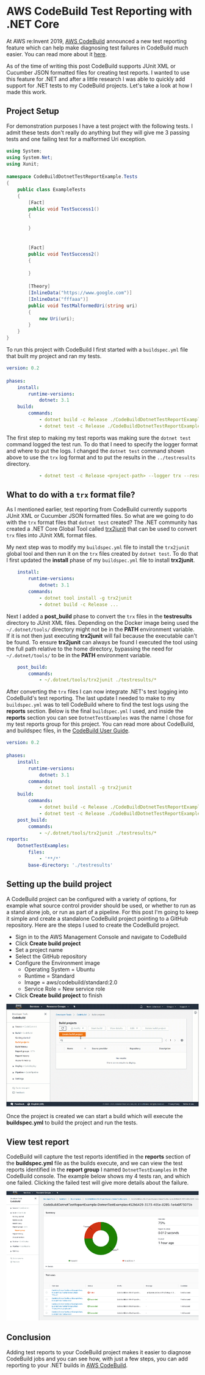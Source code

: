 # AWS CodeBuild Test Reporting with .NET Core

At AWS re:Invent 2019, [AWS CodeBuild](https://aws.amazon.com/codebuild/) announced a new test reporting feature which can help make diagnosing test failures in CodeBuild much easier. You can read more about it [here](https://aws.amazon.com/blogs/devops/test-reports-with-aws-codebuild/).

As of the time of writing this post CodeBuild supports JUnit XML or Cucumber JSON formatted files for creating test reports. I wanted to use this feature for .NET and after a little research I was able to quickly add support for .NET tests to my CodeBuild projects. Let's take a look at how I made this work.

## Project Setup

For demonstration purposes I have a test project with the following tests. I admit these tests don't really do anything but they will give me 3 passing tests and one failing test for a malformed Uri exception.

```csharp
using System;
using System.Net;
using Xunit;

namespace CodeBuildDotnetTestReportExample.Tests
{
    public class ExampleTests
    {
        [Fact]
        public void TestSuccess1()
        {

        }


        [Fact]
        public void TestSuccess2()
        {

        }

        [Theory]
        [InlineData("https://www.google.com")]
        [InlineData("fffaaa")]
        public void TestMalformedUri(string uri)
        {
            new Uri(uri);
        }
    }
}
```

To run this project with CodeBuild I first started with a `buildspec.yml` file that built my project and ran my tests.

```yml
version: 0.2

phases:
    install:
        runtime-versions:
            dotnet: 3.1
    build:
        commands:
            - dotnet build -c Release ./CodeBuildDotnetTestReportExample/CodeBuildDotnetTestReportExample.csproj
            - dotnet test -c Release ./CodeBuildDotnetTestReportExample.Tests/CodeBuildDotnetTestReportExample.Tests.csproj
```

The first step to making my test reports was making sure the `dotnet test` command logged the test run. To do that I need to specify the logger format and where to put the logs. I changed the `dotnet test` command shown above to use the `trx` log format and to put the results in the `../testresults` directory.

```yml
            - dotnet test -c Release <project-path> --logger trx --results-directory ../testresults
```

## What to do with a `trx` format file?

As I mentioned earlier, test reporting from CodeBuild currently supports JUnit XML or Cucumber JSON formatted files. So what are we going to do with the `trx` format files that `dotnet test` created? The .NET community has created a .NET Core Global Tool called [trx2junit](https://www.nuget.org/packages/trx2junit/) that can be used to convert `trx` files into JUnit XML format files.

My next step was to modify my `buildspec.yml` file to install the `trx2junit` global tool and then run it on the `trx` files created by `dotnet test`. To do that I first updated the **install** phase of my `buildspec.yml` file to install **trx2junit**.

```yml
    install:
        runtime-versions:
            dotnet: 3.1
        commands:
            - dotnet tool install -g trx2junit
            - dotnet build -c Release ...
```

Next I added a **post_build** phase to convert the `trx` files in the **testresults** directory to JUnit XML files. Depending on the Docker image being used the `~/.dotnet/tools/` directory might not be in the **PATH** environment variable. If it is not then just executing **trx2junit** will fail because the executable can't be found. To ensure **trx2junit** can always be found I executed the tool using the full path relative to the home directory, bypassing the need for `~/.dotnet/tools/` to be in the **PATH** environment variable.

```yml
    post_build:
        commands:
            - ~/.dotnet/tools/trx2junit ./testresults/*
```

After converting the `trx` files I can now integrate .NET's test logging into CodeBuild's test reporting. The last update I needed to make to my `buildspec.yml` was to tell CodeBuild where to find the test logs using the **reports** section. Below is the final `buildspec.yml` I used, and inside the **reports** section you can see `DotnetTestExamples` was the name I chose for my test reports group for this project. You can read more about CodeBuild, and buildspec files, in the [CodeBuild User Guide](https://docs.aws.amazon.com/codebuild/latest/userguide/welcome.html).

```yml
version: 0.2

phases:
    install:
        runtime-versions:
            dotnet: 3.1
        commands:
            - dotnet tool install -g trx2junit
    build:
        commands:
            - dotnet build -c Release ./CodeBuildDotnetTestReportExample/CodeBuildDotnetTestReportExample.csproj
            - dotnet test -c Release ./CodeBuildDotnetTestReportExample.Tests/CodeBuildDotnetTestReportExample.Tests.csproj --logger trx --results-directory ../testresults
    post_build:
        commands:
            - ~/.dotnet/tools/trx2junit ./testresults/*
reports:
    DotnetTestExamples:
        files:
            - '**/*'
        base-directory: './testresults'
```

## Setting up the build project

A CodeBuild project can be configured with a variety of options, for example what source control provider should be used, or whether to run as a stand alone job, or run as part of a pipeline. For this post I'm going to keep it simple and create a standalone CodeBuild project pointing to a GitHub repository. Here are the steps I used to create the CodeBuild project.

* Sign in to the AWS Management Console and navigate to CodeBuild
* Click **Create build project**
* Set a project name
* Select the GitHub repository
* Configure the Environment image
  * Operating System = Ubuntu
  * Runtime = Standard
  * Image = aws/codebuild/standard:2.0
  * Service Role = New service role
* Click **Create build project** to finish

![alt text](./resources/build-setup.gif "CodeBuild project Setup")

Once the project is created we can start a build which will execute the **buildspec.yml** to build the project and run the tests.

## View test report

CodeBuild will capture the test reports identified in the **reports** section of the **buildspec.yml** file as the builds execute, and we can view the test reports identified in the **report group** I named `DotnetTestExamples` in the CodeBuild console. The example below shows my 4 tests ran, and which one failed. Clicking the failed test will give more details about the failure.

![alt text](./resources/report-overview.png "Test report")

## Conclusion

Adding test reports to your CodeBuild project makes it easier to diagnose CodeBuild jobs and you can see how, with just a few steps, you can add reporting to your .NET builds in [AWS CodeBuild](https://aws.amazon.com/codebuild/).

